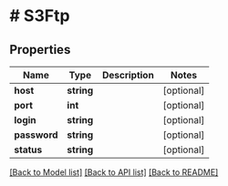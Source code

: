 # # S3Ftp

## Properties

Name | Type | Description | Notes
------------ | ------------- | ------------- | -------------
**host** | **string** |  | [optional]
**port** | **int** |  | [optional]
**login** | **string** |  | [optional]
**password** | **string** |  | [optional]
**status** | **string** |  | [optional]

[[Back to Model list]](../../README.md#models) [[Back to API list]](../../README.md#endpoints) [[Back to README]](../../README.md)
